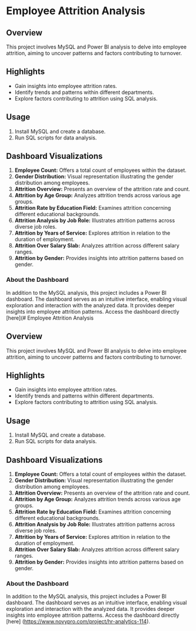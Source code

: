 # Employee Attrition Analysis

## Overview

This project involves MySQL and Power BI analysis to delve into employee attrition, aiming to uncover patterns and factors contributing to turnover.

## Highlights

- Gain insights into employee attrition rates.
- Identify trends and patterns within different departments.
- Explore factors contributing to attrition using SQL analysis.

## Usage

1. Install MySQL and create a database.
2. Run SQL scripts for data analysis.

## Dashboard Visualizations

1. **Employee Count:** Offers a total count of employees within the dataset.
2. **Gender Distribution:** Visual representation illustrating the gender distribution among employees.
3. **Attrition Overview:** Presents an overview of the attrition rate and count.
4. **Attrition by Age Group:** Analyzes attrition trends across various age groups.
5. **Attrition Rate by Education Field:** Examines attrition concerning different educational backgrounds.
6. **Attrition Analysis by Job Role:** Illustrates attrition patterns across diverse job roles.
7. **Attrition by Years of Service:** Explores attrition in relation to the duration of employment.
8. **Attrition Over Salary Slab:** Analyzes attrition across different salary ranges.
9. **Attrition by Gender:** Provides insights into attrition patterns based on gender.

### About the Dashboard

In addition to the MySQL analysis, this project includes a Power BI dashboard. The dashboard serves as an intuitive interface, enabling visual exploration and interaction with the analyzed data. It provides deeper insights into employee attrition patterns. Access the dashboard directly [here](# Employee Attrition Analysis

## Overview

This project involves MySQL and Power BI analysis to delve into employee attrition, aiming to uncover patterns and factors contributing to turnover.

## Highlights

- Gain insights into employee attrition rates.
- Identify trends and patterns within different departments.
- Explore factors contributing to attrition using SQL analysis.

## Usage

1. Install MySQL and create a database.
2. Run SQL scripts for data analysis.

## Dashboard Visualizations

1. **Employee Count:** Offers a total count of employees within the dataset.
2. **Gender Distribution:** Visual representation illustrating the gender distribution among employees.
3. **Attrition Overview:** Presents an overview of the attrition rate and count.
4. **Attrition by Age Group:** Analyzes attrition trends across various age groups.
5. **Attrition Rate by Education Field:** Examines attrition concerning different educational backgrounds.
6. **Attrition Analysis by Job Role:** Illustrates attrition patterns across diverse job roles.
7. **Attrition by Years of Service:** Explores attrition in relation to the duration of employment.
8. **Attrition Over Salary Slab:** Analyzes attrition across different salary ranges.
9. **Attrition by Gender:** Provides insights into attrition patterns based on gender.

### About the Dashboard

In addition to the MySQL analysis, this project includes a Power BI dashboard. The dashboard serves as an intuitive interface, enabling visual exploration and interaction with the analyzed data. It provides deeper insights into employee attrition patterns. Access the dashboard directly [here]
(https://www.novypro.com/project/hr-analytics-114).
